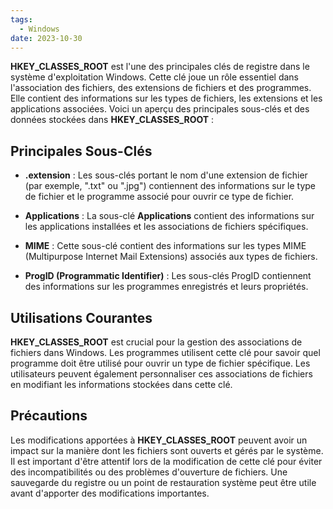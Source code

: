 ```yaml
---
tags:
  - Windows
date: 2023-10-30
---
```


**HKEY_CLASSES_ROOT** est l'une des principales clés de registre dans le système d'exploitation Windows. Cette clé joue un rôle essentiel dans l'association des fichiers, des extensions de fichiers et des programmes. Elle contient des informations sur les types de fichiers, les extensions et les applications associées. Voici un aperçu des principales sous-clés et des données stockées dans **HKEY_CLASSES_ROOT** :

## Principales Sous-Clés

- **.extension** : Les sous-clés portant le nom d'une extension de fichier (par exemple, ".txt" ou ".jpg") contiennent des informations sur le type de fichier et le programme associé pour ouvrir ce type de fichier.

- **Applications** : La sous-clé **Applications** contient des informations sur les applications installées et les associations de fichiers spécifiques.

- **MIME** : Cette sous-clé contient des informations sur les types MIME (Multipurpose Internet Mail Extensions) associés aux types de fichiers.

- **ProgID (Programmatic Identifier)** : Les sous-clés ProgID contiennent des informations sur les programmes enregistrés et leurs propriétés.

## Utilisations Courantes

**HKEY_CLASSES_ROOT** est crucial pour la gestion des associations de fichiers dans Windows. Les programmes utilisent cette clé pour savoir quel programme doit être utilisé pour ouvrir un type de fichier spécifique. Les utilisateurs peuvent également personnaliser ces associations de fichiers en modifiant les informations stockées dans cette clé.

## Précautions

Les modifications apportées à **HKEY_CLASSES_ROOT** peuvent avoir un impact sur la manière dont les fichiers sont ouverts et gérés par le système. Il est important d'être attentif lors de la modification de cette clé pour éviter des incompatibilités ou des problèmes d'ouverture de fichiers. Une sauvegarde du registre ou un point de restauration système peut être utile avant d'apporter des modifications importantes.
